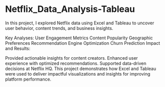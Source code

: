 # Netflix_Data_Analysis-Tableau
In this project, I explored Netflix data using Excel and Tableau to uncover user behavior, content trends, and business insights.

Key Analyses:
User Engagement Metrics
Content Popularity
Geographic Preferences
Recommendation Engine Optimization
Churn Prediction
Impact and Results:

Provided actionable insights for content creators.
Enhanced user experience with optimized recommendations.
Supported data-driven decisions at Netflix HQ.
This project demonstrates how Excel and Tableau were used to deliver impactful visualizations and insights for improving platform performance.
